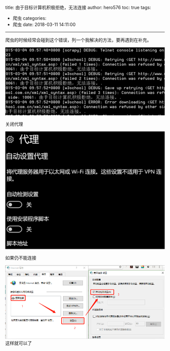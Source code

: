 title: 由于目标计算机积极拒绝，无法连接
author: hero576
toc: true
tags:
  - 爬虫
categories:
  - 爬虫
date: 2018-03-11 14:11:00
---
> 
<!-- more -->


爬虫的时候经常会碰到这个错误，列一个我解决的方法，要再遇到在补充。  

![upload successful](/images/pasted-8.png)  

关闭代理

![upload successful](/images/pasted-9.png)

如果仍不能连接

![upload successful](/images/pasted-6.png)
这样就可以了